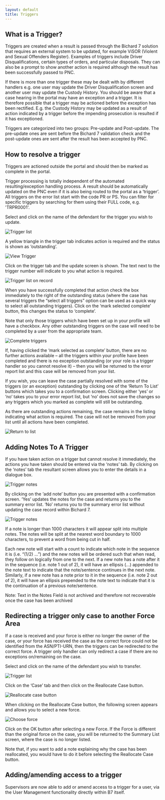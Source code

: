 ```yaml
---
layout: default
title: Triggers
---
```


## What is a Trigger?

Triggers are created when a result is passed through the Bichard 7 solution that requires an external system to be updated, for example ViSOR (Violent and Sexual Offenders Register). Examples of triggers include Driver Disqualifications, certain types of orders, and particular disposals. They can also be a prompt to show another action is required although the result has been successfully passed to PNC.
 
If there is more than one trigger these may be dealt with by different handlers e.g. one user may update the Driver Disqualification screen and another user may update the Custody History. You should be aware that a case hearing in the portal may have an exception and a trigger. It is therefore possible that a trigger may be actioned before the exception has been rectified. E.g. the Custody History may be updated as a result of action indicated by a trigger before the impending prosecution is resulted if it has exceptioned.
 
Triggers are categorized into two groups: Pre-update and Post-update. The pre-update ones are sent before the Bichard 7 validation check and the post-update ones are sent after the result has been accepted by PNC.

## How to resolve a trigger

Triggers are actioned outside the portal and should then be marked as complete in the portal.
 
Trigger processing is totally independent of the automated resulting/exception handling process. A result should be automatically updated on the PNC even if it is also being routed to the portal as a ‘trigger’. All triggers on the error list start with the code PR or PS. You can filter for specific triggers by searching for them using their FULL code, e.g. 'TRPR0001'.

Select and click on the name of the defendant for the trigger you wish to update.

![Trigger list](image1.png)

A yellow triangle in the trigger tab indicates action is required and the status is shown as ‘outstanding’.

![View Trigger](image2.png)

Click on the trigger tab and the update screen is shown. The text next to the trigger number will indicate to you what action is required. 

![Trigger list on record](image3.png)

When you have successfully completed that action check the box immediately to the right of the outstanding status (where the case has several triggers the “select all triggers” option can be used as a quick way to select all outstanding triggers). Click on the ‘mark selected complete’ button, this changes the status to ‘complete’.

Note that only those triggers which have been set up in your profile will have a checkbox. Any other outstanding triggers on the case will need to be completed by a user from the appropriate team.

![Complete triggers](image4.png)

If, having clicked the ‘mark selected as complete’ button, there are no further actions available – all the triggers within your profile have been completed and there is no exception outstanding (or your role is a trigger handler so you cannot resolve it) – then you will be returned to the error report list and this case will be removed from your list.

If you wish, you can leave the case partially resolved with some of the triggers (or an exception) outstanding by clicking one of the ‘Return To List’ buttons which takes you to a confirmation screen. Clicking either ‘yes’ or ‘no’ takes you to your error report list, but ‘no’ does not save the changes so any triggers which you marked as complete will still be outstanding.

As there are outstanding actions remaining, the case remains in the listing indicating what action is required. The case will not be removed from your list until all actions have been completed.

![Return to list](image5.png)

## Adding Notes To A Trigger

If you have taken action on a trigger but cannot resolve it immediately, the actions you have taken should be entered via the ‘notes’ tab. By clicking on the ‘notes’ tab the resultant screen allows you to enter the details in a dialogue box.

![Trigger notes](image6.png)

By clicking on the ‘add note’ button you are presented with a confirmation screen. ‘Yes’ updates the notes for the case and returns you to the summary error list. ‘No’ returns you to the summary error list without updating the case record within Bichard 7.

![Trigger notes](image7.png)

If a note is longer than 1000 characters it will appear split into multiple notes. The notes will be split at the nearest word boundary to 1000 characters, to prevent a word from being cut in half.

Each new note will start with a count to indicate which note in the sequence it is (i.e. “(1/2) …”) and the new notes will be ordered such that when read, they follow on logically from one to the next. If a new note has a note after it in the sequence (i.e. note 1 out of 2), it will have an ellipsis (…) appended to the note text to indicate that the note/sentence continues in the next note. Similarly, if a new note has a note prior to it in the sequence (i.e. note 2 out of 2), it will have an ellipsis prepended to the note text to indicate that it is the continuation of a previous note/sentence.

Note: Text in the Notes Field is not archived and therefore not recoverable once the case has been archived

## Redirecting a trigger only case to another Force Area

If a case is received and your force is either no longer the owner of the case, or your force has received the case as the correct force could not be identified from the ASN/PTI-URN, then the triggers can be redirected to the correct force. A trigger only handler can only redirect a case if there are no exceptions on/remaining on the case.

Select and click on the name of the defendant you wish to transfer.

![Trigger list](image8.png)

Click on the ‘Case’ tab and then click on the Reallocate Case button.

![Reallocate case button](image9.png)

When clicking on the Reallocate Case button, the following screen appears and allows you to select a new force.

![Choose force](image10.png)

Click on the OK button after selecting a new Force. If the Force is different than the original force on the case, you will be returned to the Summary List screen, where the case is no longer listed.

Note that, if you want to add a note explaining why the case has been reallocated, you would have to do it before selecting the Reallocate Case button.

## Adding/amending access to a trigger

Supervisors are now able to add or amend access to a trigger for a user, via the User Management functionality directly within B7 itself.
